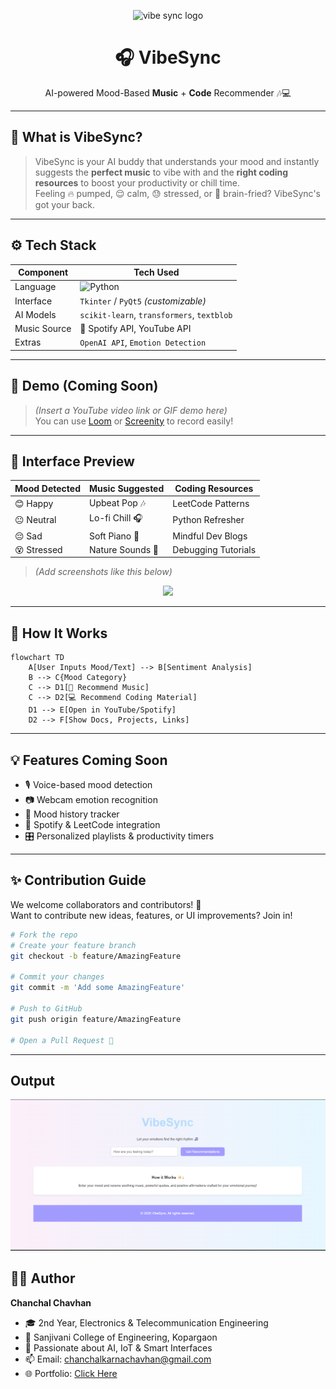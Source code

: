 <p align="center">
  <img src="https://media.giphy.com/media/3o7qE1YN7aBOFPRw8E/giphy.gif" width="200" alt="vibe sync logo" />
</p>

<h1 align="center">🎧 VibeSync</h1>
<p align="center">AI-powered Mood-Based <b>Music</b> + <b>Code</b> Recommender 🎶💻</p>

---

## 🌈 What is VibeSync?

> VibeSync is your AI buddy that understands your mood and instantly suggests the **perfect music** to vibe with and the **right coding resources** to boost your productivity or chill time.  
> Feeling 🔥 pumped, 😌 calm, 😓 stressed, or 🤯 brain-fried? VibeSync's got your back.

---

## ⚙️ Tech Stack

| Component      | Tech Used                        |
|---------------|----------------------------------|
| Language       | ![Python](https://img.shields.io/badge/Python-3776AB?style=flat&logo=python&logoColor=white) |
| Interface      | `Tkinter` / `PyQt5` *(customizable)* |
| AI Models      | `scikit-learn`, `transformers`, `textblob` |
| Music Source   | 🎵 Spotify API, YouTube API      |
| Extras         | `OpenAI API`, `Emotion Detection` |

---

## 🎥 Demo (Coming Soon)

> *(Insert a YouTube video link or GIF demo here)*  
> You can use [Loom](https://www.loom.com/) or [Screenity](https://chrome.google.com/webstore/detail/screenity) to record easily!

---

## 📸 Interface Preview

| Mood Detected | Music Suggested | Coding Resources |
|---------------|-----------------|------------------|
| 😊 Happy       | Upbeat Pop 🎶     | LeetCode Patterns |
| 😐 Neutral     | Lo-fi Chill 🎧     | Python Refresher  |
| 😔 Sad         | Soft Piano 🎹     | Mindful Dev Blogs |
| 😵 Stressed    | Nature Sounds 🍃   | Debugging Tutorials |

> *(Add screenshots like this below)*
<p align="center">
  <img src="your-interface-screenshot.png" width="600"/>
</p>

---

## 🧠 How It Works

```mermaid
flowchart TD
    A[User Inputs Mood/Text] --> B[Sentiment Analysis]
    B --> C{Mood Category}
    C --> D1[🎵 Recommend Music]
    C --> D2[💻 Recommend Coding Material]
    D1 --> E[Open in YouTube/Spotify]
    D2 --> F[Show Docs, Projects, Links]

```

---

## 💡 Features Coming Soon

- 🎙️ Voice-based mood detection  
- 📷 Webcam emotion recognition  
- 🧘 Mood history tracker  
- 🔗 Spotify & LeetCode integration  
- 🎛️ Personalized playlists & productivity timers  

---

## ✨ Contribution Guide

We welcome collaborators and contributors! 🤝  
Want to contribute new ideas, features, or UI improvements? Join in!

```bash
# Fork the repo
# Create your feature branch
git checkout -b feature/AmazingFeature

# Commit your changes
git commit -m 'Add some AmazingFeature'

# Push to GitHub
git push origin feature/AmazingFeature

# Open a Pull Request 🚀

```
---
## Output

<p align="center">
  <img src="Screenshot 2025-07-14 133422.png" width="600" alt="VibeSync UI Preview" />
</p>


## 👨‍💻 Author

**Chanchal Chavhan**  
- 🎓 2nd Year, Electronics & Telecommunication Engineering  
- 🏫 Sanjivani College of Engineering, Kopargaon  
- 🧠 Passionate about AI, IoT & Smart Interfaces  
- 📫 Email: [chanchalkarnachavhan@gmail.com](mailto:chanchalkarnachavhan@gmail.com)  
- 🌐 Portfolio: [Click Here](https://github.com/CHANCHALCHAVHAN)


